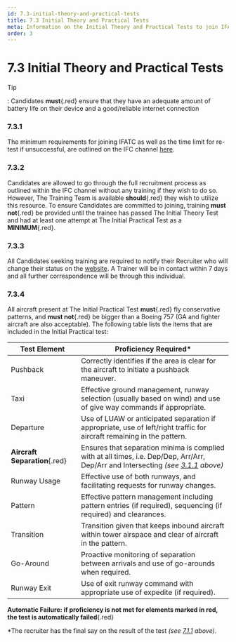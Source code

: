 ```yaml
---
id: 7.3-initial-theory-and-practical-tests
title: 7.3 Initial Theory and Practical Tests
meta: Information on the Initial Theory and Practical Tests to join IFATC.
order: 3
---
```


# 7.3  Initial Theory and Practical Tests



Tip

: Candidates **must**{.red} ensure that they have an adequate amount of battery life on their device and a good/reliable internet connection



### 7.3.1    

The minimum requirements for joining IFATC as well as the time limit for re-test if unsuccessful, are outlined on the IFC channel [here](https://community.infiniteflight.com/t/infinite-flight-atc-recruiting/462983).

 

### 7.3.2    

Candidates are allowed to go through the full recruitment process as outlined within the IFC channel without any training if they wish to do so. However, The Training Team is available **should**{.red} they wish to utilize this resource. To ensure Candidates are committed to joining, training **must not**{.red} be provided until the trainee has passed The Initial Theory Test and had at least one attempt at The Initial Practical Test as a **MINIMUM**{.red}.



### 7.3.3    

All Candidates seeking training are required to notify their Recruiter who will change their status on the [website](https://www.if-atc.com). A Trainer will be in contact within 7 days and all further correspondence will be through this individual.

 

### 7.3.4    

All aircraft present at The Initial Practical Test **must**{.red} fly conservative patterns, and **must not**{.red} be bigger than a Boeing 757 (GA and fighter aircraft are also acceptable). The following table lists the items that are included in the Initial Practical test:

 

| **Test Element**              | **Proficiency  Required\***                                  |
| ----------------------------- | ------------------------------------------------------------ |
| Pushback                      | Correctly identifies if the area is clear for  the aircraft to initiate a pushback maneuver. |
| Taxi                          | Effective ground management, runway selection  (usually based on wind) and use of give way commands if appropriate. |
| Departure                     | Use of LUAW or anticipated separation if  appropriate, use of left/right traffic for aircraft remaining in the pattern. |
| **Aircraft Separation**{.red} | Ensures that separation minima is complied with at all times, i.e. Dep/Dep, Arr/Arr, Dep/Arr and Intersecting *(see [3.1.1](/guide/atc-manual/3.-tower/3.1-separation#3.1.1) above)* |
| Runway  Usage                 | Effective use of both runways, and  facilitating requests for runway changes. |
| Pattern                       | Effective pattern management including  pattern entries (if required), sequencing (if required) and clearances. |
| Transition                    | Transition given that keeps inbound aircraft  within tower airspace and clear of aircraft in the pattern. |
| Go-Around                     | Proactive monitoring of separation between arrivals  and use of go-arounds when required. |
| Runway  Exit                  | Use of exit runway command with appropriate  use of expedite (if required). |

**Automatic Failure: if proficiency is not met for elements marked in red, the test is automatically failed**{.red}

*The recruiter has the final say on the result of the test *(see [7.1.1](/guide/atc-manual/7.-recruitment-and-training/7.1-overview#7.1.1) above).*